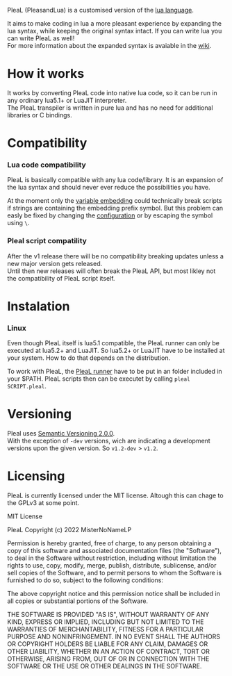PleaL (PleasandLua) is a customised version of the [lua language](https://lua.org).  

It aims to make coding in lua a more pleasant experience by expanding the lua syntax, while keeping the original syntax intact. If you can write lua you can write PleaL as well!  
For more information about the expanded syntax is avaiable in the [wiki](https://github.com/MisterNoNameLP/pleal/wiki/Syntax).

# How it works
It works by converting PleaL code into native lua code, so it can be run in any ordinary lua5.1+ or LuaJIT interpreter.  
The PleaL transpiler is written in pure lua and has no need for additional libraries or C bindings. 

# Compatibility
### Lua code compatibility
PleaL is basically compatible with any lua code/library. It is an expansion of the lua syntax and should never ever reduce the possibilities you have.

At the moment only the [variable embedding](https://github.com/MisterNoNameLP/pleal/wiki/Syntax#variable-embedding) could technically break scripts if strings are containing the embedding prefix symbol. But this problem can easly be fixed by changing the [configuration](https://github.com/MisterNoNameLP/pleal/wiki/Configuration) or by escaping the symbol using `\`.

### Pleal script compatility
After the v1 release there will be no compatibility breaking updates unless a new major version gets released.  
Until then new releases will often break the PleaL API, but most likley not the compatibility of PleaL script itself.

# Instalation
### Linux
Even though PleaL itself is lua5.1 compatible, the PleaL runner can only be executed at lua5.2+ and LuaJIT.
So lua5.2+ or LuaJIT have to be installed at your system. How to do that depends on the distribution.

To work with PleaL, the [PleaL runner](https://github.com/MisterNoNameLP/PleaL/blob/main/building/release/pleal) have to be put in an folder included in your $PATH. PleaL scripts then can be executet by calling `pleal SCRIPT.pleal`.

# Versioning 
Pleal uses [Semantic Versioning 2.0.0](https://semver.org/).  
With the exception of `-dev` versions, wich are indicating a development versions upon the given version. So `v1.2-dev` > `v1.2`.

# Licensing
PleaL is currently licensed under the MIT license. Altough this can chage to the GPLv3 at some point.

MIT License

PleaL Copyright (c) 2022 MisterNoNameLP

Permission is hereby granted, free of charge, to any person obtaining a copy
of this software and associated documentation files (the "Software"), to deal
in the Software without restriction, including without limitation the rights
to use, copy, modify, merge, publish, distribute, sublicense, and/or sell
copies of the Software, and to permit persons to whom the Software is
furnished to do so, subject to the following conditions:

The above copyright notice and this permission notice shall be included in all
copies or substantial portions of the Software.

THE SOFTWARE IS PROVIDED "AS IS", WITHOUT WARRANTY OF ANY KIND, EXPRESS OR
IMPLIED, INCLUDING BUT NOT LIMITED TO THE WARRANTIES OF MERCHANTABILITY,
FITNESS FOR A PARTICULAR PURPOSE AND NONINFRINGEMENT. IN NO EVENT SHALL THE
AUTHORS OR COPYRIGHT HOLDERS BE LIABLE FOR ANY CLAIM, DAMAGES OR OTHER
LIABILITY, WHETHER IN AN ACTION OF CONTRACT, TORT OR OTHERWISE, ARISING FROM,
OUT OF OR IN CONNECTION WITH THE SOFTWARE OR THE USE OR OTHER DEALINGS IN THE
SOFTWARE.